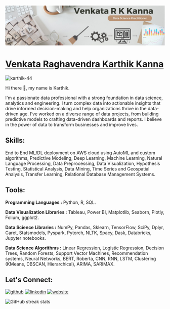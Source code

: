 ![Data Professional](https://github.com/karthik-44/karthik-44/blob/main/ll_banner.jpg)

# [Venkata Raghavendra Karthik Kanna](https://github.com/karthik-44/)  
<p align="left"> <img src="https://komarev.com/ghpvc/?username=karthik-44&label=Profile%20views&color=0e75b6&style=flat" alt="karthik-44" /> </p>  



Hi there 👋, my name is Karthik.  

I'm a passionate data professional with a strong foundation in data science, analytics and engineering. I turn complex data into actionable insights that drive informed decision-making and help organizations thrive in the data-driven age. I've worked on a diverse range of data projects, from building predictive models to crafting data-driven dashboards and reports. I believe in the power of data to transform businesses and improve lives.

## Skills:  
End to End ML/DL deployment on AWS cloud using AutoML and custom algorithms, Predictive Modeling, Deep Learning, Machine Learning, Natural Language Processing, Data Preprocessing, Data Visualization, Hypothesis Testing, Statistical Analysis, Data Mining, Time Series and Geospatial Analysis, Transfer Learning, Relational Database Management Systems.

## Tools:
**Programming Languages :** Python, R, SQL.  

**Data Visualization Libraries :** Tableau, Power BI, Matplotlib, Seaborn, Plotly, Folium, ggplot2.  

**Data Science Libraries :** NumPy, Pandas, Sklearn, TensorFlow, SciPy, Dplyr, Caret, Statsmodels, Pyspark, Pytorch, NLTK, Spacy, Dask, Databricks, Jupyter
notebooks.  

**Data Science Algorithms :** Linear Regression, Logistic Regression, Decision Trees, Random Forests, Support Vector Machines, Recommendation systems,
Neural Networks, BERT, Roberta, CNN, RNN, LSTM, Clustering (KMeans, DBSCAN, Hierarchical), ARIMA, SARIMAX.  




## Let's Connect:
[<img src='https://cdn.jsdelivr.net/npm/simple-icons@3.0.1/icons/github.svg' alt='github' height='40'>](https://github.com/karthik-44)
[<img src='https://cdn.jsdelivr.net/npm/simple-icons@3.0.1/icons/linkedin.svg' alt='linkedin' height='40'>](https://www.linkedin.com/in/vkanna01/)
[<img src='https://cdn.jsdelivr.net/npm/simple-icons@3.0.1/icons/icloud.svg' alt='website' height='40'>](https://kvrkarthik.com/)  


![GitHub streak stats](https://streak-stats.demolab.com/?user=karthik-44)  


